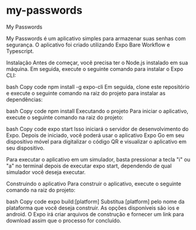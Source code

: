 # my-passwords

My Passwords

My Passwords é um aplicativo simples para armazenar suas senhas com segurança. O aplicativo foi criado utilizando Expo Bare Workflow e Typescript.

Instalação
Antes de começar, você precisa ter o Node.js instalado em sua máquina. Em seguida, execute o seguinte comando para instalar o Expo CLI:

bash
Copy code
npm install -g expo-cli
Em seguida, clone este repositório e execute o seguinte comando na raiz do projeto para instalar as dependências:

bash
Copy code
npm install
Executando o projeto
Para iniciar o aplicativo, execute o seguinte comando na raiz do projeto:

bash
Copy code
expo start
Isso iniciará o servidor de desenvolvimento do Expo. Depois de iniciado, você poderá usar o aplicativo Expo Go em seu dispositivo móvel para digitalizar o código QR e visualizar o aplicativo em seu dispositivo.

Para executar o aplicativo em um simulador, basta pressionar a tecla "i" ou "a" no terminal depois de executar expo start, dependendo de qual simulador você deseja executar.

Construindo o aplicativo
Para construir o aplicativo, execute o seguinte comando na raiz do projeto:

bash
Copy code
expo build:[platform]
Substitua [platform] pelo nome da plataforma que você deseja construir. As opções disponíveis são ios e android. O Expo irá criar arquivos de construção e fornecer um link para download assim que o processo for concluído.
